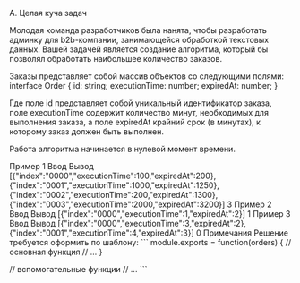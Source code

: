 A. Целая куча задач

Молодая команда разработчиков была нанята, чтобы разработать админку для b2b-компании, занимающейся обработкой текстовых данных. Вашей задачей является создание алгоритма, который бы позволял обработать наибольшее количество заказов.

Заказы представляет собой массив объектов со следующими полями: interface Order { id: string; executionTime: number; expiredAt: number; }

Где поле id представляет собой уникальный идентификатор заказа, поле executionTime содержит количество минут, необходимых для выполнения заказа, а поле expiredAt крайний срок (в минутах), к которому заказ должен быть выполнен.

Работа алгоритма начинается в нулевой момент времени.

Пример 1
Ввод	Вывод
[{"index":"0000","executionTime":100,"expiredAt":200},{"index":"0001","executionTime":1000,"expiredAt":1250},{"index":"0002","executionTime":200,"expiredAt":1300},{"index":"0003","executionTime":2000,"expiredAt":3200}]
3
Пример 2
Ввод	Вывод
[{"index":"0000","executionTime":1,"expiredAt":2}]
1
Пример 3
Ввод	Вывод
[{"index":"0000","executionTime":3,"expiredAt":2},{"index":"0001","executionTime":4,"expiredAt":3}]
0
Примечания
Решение требуется оформить по шаблону: ``` module.exports = function(orders) {
// основная функция
// ...
}

// вспомогательные функции
// ... ```